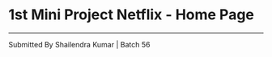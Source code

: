# 1st Mini Project Netflix - Home Page
-----------------------------------------
Submitted By Shailendra Kumar | Batch 56
